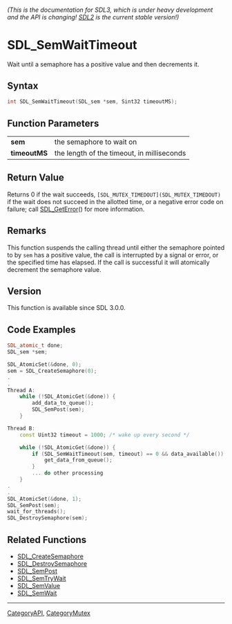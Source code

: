 ###### (This is the documentation for SDL3, which is under heavy development and the API is changing! [SDL2](https://wiki.libsdl.org/SDL2/) is the current stable version!)
# SDL_SemWaitTimeout

Wait until a semaphore has a positive value and then decrements it.

## Syntax

```c
int SDL_SemWaitTimeout(SDL_sem *sem, Sint32 timeoutMS);

```

## Function Parameters

|                   |                                            |
| ----------------- | ------------------------------------------ |
| **sem**           | the semaphore to wait on                   |
| **timeoutMS**     | the length of the timeout, in milliseconds |

## Return Value

Returns 0 if the wait succeeds, `[SDL_MUTEX_TIMEDOUT](SDL_MUTEX_TIMEDOUT)`
if the wait does not succeed in the allotted time, or a negative error code
on failure; call [SDL_GetError](SDL_GetError)() for more information.

## Remarks

This function suspends the calling thread until either the semaphore
pointed to by `sem` has a positive value, the call is interrupted by a
signal or error, or the specified time has elapsed. If the call is
successful it will atomically decrement the semaphore value.

## Version

This function is available since SDL 3.0.0.

## Code Examples

```c++
SDL_atomic_t done;
SDL_sem *sem;

SDL_AtomicSet(&done, 0);
sem = SDL_CreateSemaphore(0);
.
.
Thread A:
    while (!SDL_AtomicGet(&done)) {
        add_data_to_queue();
        SDL_SemPost(sem);
    }

Thread B:
    const Uint32 timeout = 1000; /* wake up every second */

    while (!SDL_AtomicGet(&done)) {
        if (SDL_SemWaitTimeout(sem, timeout) == 0 && data_available()) {
            get_data_from_queue();
        }
        ... do other processing
    }
.
.
SDL_AtomicSet(&done, 1);
SDL_SemPost(sem);
wait_for_threads();
SDL_DestroySemaphore(sem);
```

## Related Functions

* [SDL_CreateSemaphore](SDL_CreateSemaphore)
* [SDL_DestroySemaphore](SDL_DestroySemaphore)
* [SDL_SemPost](SDL_SemPost)
* [SDL_SemTryWait](SDL_SemTryWait)
* [SDL_SemValue](SDL_SemValue)
* [SDL_SemWait](SDL_SemWait)

----
[CategoryAPI](CategoryAPI), [CategoryMutex](CategoryMutex)


